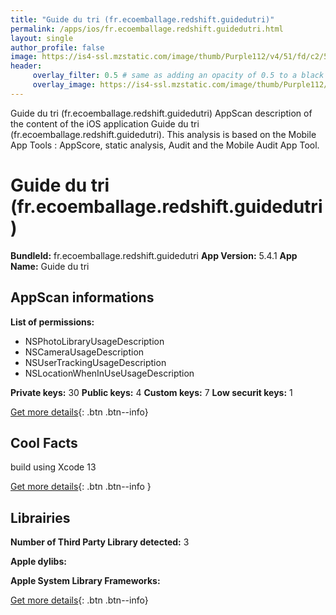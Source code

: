 ```yaml
---
title: "Guide du tri (fr.ecoemballage.redshift.guidedutri)"
permalink: /apps/ios/fr.ecoemballage.redshift.guidedutri.html
layout: single
author_profile: false
image: https://is4-ssl.mzstatic.com/image/thumb/Purple112/v4/51/fd/c2/51fdc2ce-9f5f-7624-eb5b-013fc03f3252/AppIcon-0-0-1x_U007emarketing-0-0-0-7-0-0-sRGB-0-0-0-GLES2_U002c0-512MB-85-220-0-0.png/512x512bb.jpg
header: 
     overlay_filter: 0.5 # same as adding an opacity of 0.5 to a black background
     overlay_image: https://is4-ssl.mzstatic.com/image/thumb/Purple112/v4/51/fd/c2/51fdc2ce-9f5f-7624-eb5b-013fc03f3252/AppIcon-0-0-1x_U007emarketing-0-0-0-7-0-0-sRGB-0-0-0-GLES2_U002c0-512MB-85-220-0-0.png/512x512bb.jpg
---
```

Guide du tri (fr.ecoemballage.redshift.guidedutri) AppScan description of the content of the iOS application Guide du tri (fr.ecoemballage.redshift.guidedutri). This analysis is based on the Mobile App Tools : AppScore, static analysis, Audit and the Mobile Audit App Tool.

# Guide du tri (fr.ecoemballage.redshift.guidedutri)

**BundleId:** fr.ecoemballage.redshift.guidedutri
**App Version:** 5.4.1
**App Name:** Guide du tri


## AppScan informations 

**List of permissions:** 
- NSPhotoLibraryUsageDescription
- NSCameraUsageDescription
- NSUserTrackingUsageDescription
- NSLocationWhenInUseUsageDescription
  
  
**Private keys:** 30
**Public keys:** 4
**Custom keys:** 7
**Low securit keys:** 1
  
[Get more details](/pricing.html){: .btn .btn--info}

## Cool Facts

build using Xcode 13
  
[Get more details](/pricing.html){: .btn .btn--info }

## Librairies 
**Number of Third Party Library detected:** 3


**Apple dylibs:**


**Apple System Library Frameworks:**


  
[Get more details](/pricing.html){: .btn .btn--info}

